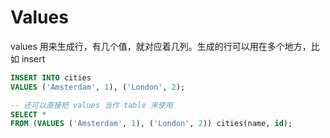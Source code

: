 # Values
values 用来生成行，有几个值，就对应着几列。生成的行可以用在多个地方，比如 insert
```sql
INSERT INTO cities
VALUES ('Amsterdam', 1), ('London', 2);

-- 还可以直接把 values 当作 table 来使用
SELECT *
FROM (VALUES ('Amsterdam', 1), ('London', 2)) cities(name, id);
```